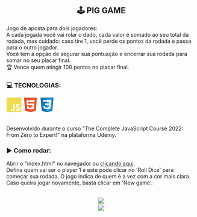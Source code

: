 <h2 align="center"> 🕹 PIG GAME </h2>
<div>
    <p>Jogo de aposta para dois jogadores:<br/>
A cada jogada você vai rolar o dado, cada valor é somado ao seu total da rodada, mas cuidado: caso tire 1, você perde os pontos da rodada e passa para o outro jogador.<br/> Você tem a opção de segurar sua pontuação e encerrar sua rodada para somar no seu placar final.<br/>🏆 Vence quem atingir 100 pontos no placar final.</p>
    <h3>💻 TECNOLOGIAS:</h3>
    <img  alt="Js" width="40" src="https://raw.githubusercontent.com/devicons/devicon/master/icons/javascript/javascript-plain.svg">
    <img  alt="HTML" width="40" src="https://raw.githubusercontent.com/devicons/devicon/master/icons/html5/html5-original.svg">
    <img  alt="CSS" width="40" src="https://raw.githubusercontent.com/devicons/devicon/master/icons/css3/css3-original.svg">
    <br/><br/>
    <p>Desenvolvido durante o curso "The Complete JavaScript Course 2022: From Zero to Expert!" na plataforma Udemy. </P>
</div>

<h3>▶ Como rodar:</h3>
<div>
    <p>Abrir o "index.html" no navegador ou <a href="https://bncblnc.github.io/pig_game/">clicando aqui</a>.
    </br> Defina quem vai ser o player 1 e este pode clicar no 'Roll Dice' para começar sua rodada. O jogo indica de quem é a vez com a cor mais clara.
    </br>Caso queira jogar novamente, basta clicar em 'New game'.
    </p>
    </br>
</div>

<div align="center">
    <a href="https://github.com/bncblnc"><img height="80" src="https://avatars.githubusercontent.com/u/108829137?v=4"></a>
   <br/><a href="https://www.linkedin.com/in/bncblnc/" target="_blank"><img src="https://img.shields.io/badge/-LinkedIn-%230077B5?style=for-the-badge&logo=linkedin&logoColor=white" target="_blank"></a>

</div>
